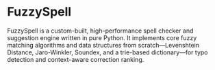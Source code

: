 # FuzzySpell

FuzzySpell is a custom-built, high-performance spell checker and suggestion engine written in pure Python. It implements core fuzzy matching algorithms and data structures from scratch—Levenshtein Distance, Jaro-Winkler, Soundex, and a trie-based dictionary—for typo detection and context-aware correction ranking.

